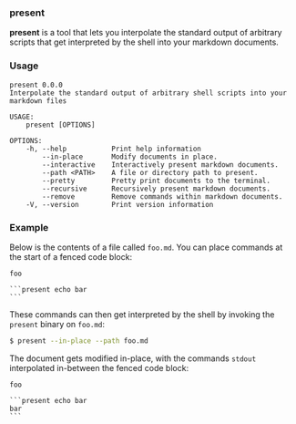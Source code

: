 ### present

**present** is a tool that lets you interpolate the standard output of arbitrary
scripts that get interpreted by the shell into your markdown documents.

### Usage

```present cargo run -- --help
present 0.0.0
Interpolate the standard output of arbitrary shell scripts into your markdown files

USAGE:
    present [OPTIONS]

OPTIONS:
    -h, --help           Print help information
        --in-place       Modify documents in place.
        --interactive    Interactively present markdown documents.
        --path <PATH>    A file or directory path to present.
        --pretty         Pretty print documents to the terminal.
        --recursive      Recursively present markdown documents.
        --remove         Remove commands within markdown documents.
    -V, --version        Print version information
```

### Example

Below is the contents of a file called `foo.md`. You can place commands at the
start of a fenced code block:

````
foo

```present echo bar
```
````

These commands can then get interpreted by the shell by invoking the `present`
binary on `foo.md`:

```bash
$ present --in-place --path foo.md
```

The document gets modified in-place, with the commands `stdout` interpolated
in-between the fenced code block:

````
foo

```present echo bar
bar
```
````
